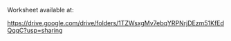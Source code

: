 Worksheet available at:

https://drive.google.com/drive/folders/1TZWsxgMv7ebqYRPNrjDEzm51KfEdQqqC?usp=sharing
